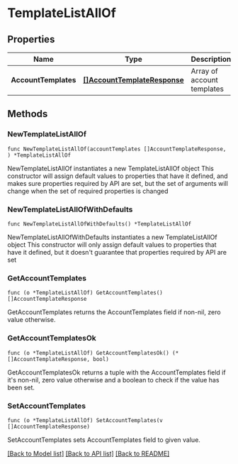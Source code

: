 # TemplateListAllOf

## Properties

Name | Type | Description | Notes
------------ | ------------- | ------------- | -------------
**AccountTemplates** | [**[]AccountTemplateResponse**](AccountTemplateResponse.md) | Array of account templates | 

## Methods

### NewTemplateListAllOf

`func NewTemplateListAllOf(accountTemplates []AccountTemplateResponse, ) *TemplateListAllOf`

NewTemplateListAllOf instantiates a new TemplateListAllOf object
This constructor will assign default values to properties that have it defined,
and makes sure properties required by API are set, but the set of arguments
will change when the set of required properties is changed

### NewTemplateListAllOfWithDefaults

`func NewTemplateListAllOfWithDefaults() *TemplateListAllOf`

NewTemplateListAllOfWithDefaults instantiates a new TemplateListAllOf object
This constructor will only assign default values to properties that have it defined,
but it doesn't guarantee that properties required by API are set

### GetAccountTemplates

`func (o *TemplateListAllOf) GetAccountTemplates() []AccountTemplateResponse`

GetAccountTemplates returns the AccountTemplates field if non-nil, zero value otherwise.

### GetAccountTemplatesOk

`func (o *TemplateListAllOf) GetAccountTemplatesOk() (*[]AccountTemplateResponse, bool)`

GetAccountTemplatesOk returns a tuple with the AccountTemplates field if it's non-nil, zero value otherwise
and a boolean to check if the value has been set.

### SetAccountTemplates

`func (o *TemplateListAllOf) SetAccountTemplates(v []AccountTemplateResponse)`

SetAccountTemplates sets AccountTemplates field to given value.



[[Back to Model list]](../README.md#documentation-for-models) [[Back to API list]](../README.md#documentation-for-api-endpoints) [[Back to README]](../README.md)


